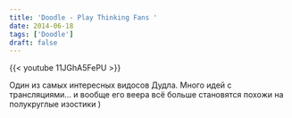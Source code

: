 ```yaml
---
title: 'Doodle - Play Thinking Fans '
date: 2014-06-18
tags: ['Doodle']
draft: false
---
```

{{< youtube 11JGhA5FePU >}}

<p>Один из самых интересных видосов Дудла. Много идей с трансляциями... и вообще его веера всё больше становятся похожи на полукруглые изостики )</p>
